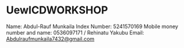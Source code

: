 # UewICDWORKSHOP
Name: Abdul-Rauf Munkaila 
Index Number: 5241570169
Mobile money number and name: 0536097171 / Rehinatu Yakubu
Email: Abdulraufmunkaila7432@gmail.com 

